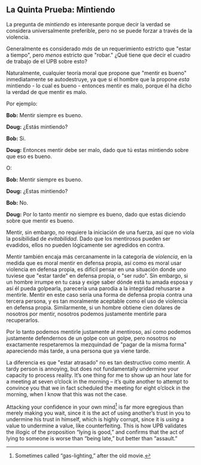 ## La Quinta Prueba: Mintiendo

La pregunta de *mintiendo* es interesante porque decir la verdad se considera universalmente preferible, pero no se puede forzar a través de la violencia.

Generalmente es considerado *más* de un requerimiento estricto que "estar a tiempo", pero *menos* estricto que "robar." ¿Qué tiene que decir el cuadro de trabajo de el UPB sobre esto?

Naturalmente, cualquier teoría moral que propone que "mentir es bueno" inmediatamente se autodestruye, ya que si el hombre que la propone *esta* mintiendo - lo cual es bueno - entonces mentir es malo, porque él ha dicho la verdad de que mentir es malo.

Por ejemplo:

**Bob:** Mentir siempre es bueno.

**Doug:** ¿Estás mintiendo?

**Bob:** Si.

**Doug:** Entonces mentir debe ser malo, dado que tú estas mintiendo sobre que eso es bueno.

O:

**Bob:** Mentir siempre es bueno.

**Doug:** ¿Estas mintiendo?

**Bob:** No.

**Doug:** Por lo tanto mentir no siempre es bueno, dado que estas diciendo sobre que mentir es bueno.

Mentir, sin embargo, no requiere la iniciación de una fuerza, así que no viola la posibilidad de *evitabilidad*. Dado que los mentirosos pueden ser evadidos, ellos no pueden lógicamente ser agredidos en contra.

Mentir también encaja más cercanamente in la categoría de *violencia*, en la medida que es moral mentir en defensa propia, así como es moral usar violencia en defensa propia, es difícil pensar en una situación donde uno tuviese que "estar tarde" en defensa propia, o "ser rudo". Sin embargo, si un hombre irrumpe en tu casa y exige saber dónde está tu amada esposa y así él pueda golpearla, parecería una parodia a la integridad rehusarse a mentirle. Mentir en este caso sería una forma de defensa propia contra una tercera persona, y es tan moralmente aceptable como el uso de violencia en defensa propia. Similarmente, si un hombre obtiene cien dolares de nosotros por mentir, nosotros podemos justamente mentirle para recuperarlos.

Por lo tanto podemos mentirle justamente al mentiroso, así como podemos justamente defendernos de un golpe con un golpe, pero nosotros no exactamente respetaremos la mezquindad de "pagar de la misma forma" apareciendo más tarde, a una persona que ya viene tarde.

La diferencia es que "estar atrasado" no es tan destructivo como mentir. A tardy person is annoying, but does not fundamentally undermine your capacity to process reality. It’s one thing for me to show up an hour late for a meeting at seven o’clock in the morning – it’s quite another to attempt to convince you that we in fact scheduled the meeting for eight o’clock in the morning, when I know that this was not the case.

Attacking your confidence in your own mind[^5] is far more egregious than merely making you wait, since it is the act of using another’s trust in you to undermine his trust in himself, which is highly corrupt, since it is *using* a value to undermine a value, like counterfeiting. This is how UPB validates the illogic of the proposition “lying is good,” and confirms that the act of lying to someone is worse than “being late,” but better than “assault.”

[^5]: Sometimes called “gas-lighting,” after the old movie.